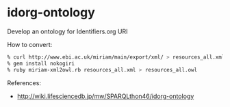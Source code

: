 # idorg-ontology
Develop an ontology for Identifiers.org URI

How to convert:

```sh
% curl http://www.ebi.ac.uk/miriam/main/export/xml/ > resources_all.xml
% gem install nokogiri
% ruby miriam-xml2owl.rb resources_all.xml > resources_all.owl
```

References:
* http://wiki.lifesciencedb.jp/mw/SPARQLthon46/idorg-ontology
